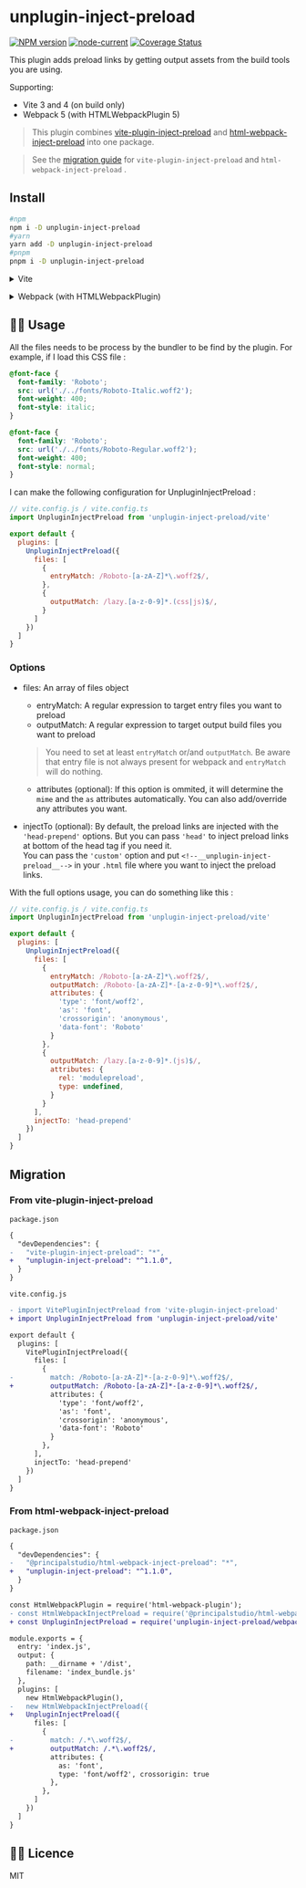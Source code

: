 # unplugin-inject-preload

[![NPM version](https://img.shields.io/npm/v/unplugin-inject-preload?color=a1b858&label=)](https://www.npmjs.com/package/unplugin-inject-preload) [![node-current](https://img.shields.io/node/v/unplugin-inject-preload)](https://nodejs.org/) [![Coverage Status](https://coveralls.io/repos/github/Applelo/unplugin-inject-preload/badge.svg?branch=main)](https://coveralls.io/github/Applelo/unplugin-inject-preload?branch=main)

This plugin adds preload links by getting output assets from the build tools you are using.

Supporting:
- Vite 3 and 4 (on build only)
- Webpack 5 (with HTMLWebpackPlugin 5)
<!-- - Rspack -->

> This plugin combines [vite-plugin-inject-preload](https://github.com/Applelo/vite-plugin-inject-preload) and [html-webpack-inject-preload](https://github.com/principalstudio/html-webpack-inject-preload) into one package.

> See the [migration guide](#migrate) for `vite-plugin-inject-preload` and `html-webpack-inject-preload` .

## Install

```bash
#npm
npm i -D unplugin-inject-preload
#yarn
yarn add -D unplugin-inject-preload
#pnpm
pnpm i -D unplugin-inject-preload
```

<details>
<summary>Vite</summary><br>

```ts
// vite.config.ts
import UnpluginInjectPreload from 'unplugin-inject-preload/vite'

export default defineConfig({
  plugins: [
    UnpluginInjectPreload({ /* options */ }),
  ],
})
```

Example: [`playground/vitejs`](./playground/vitejs)

<br></details>

<details>
<summary>Webpack (with HTMLWebpackPlugin)</summary><br>

```ts
// webpack.config.js
const HtmlWebpackPlugin = require('html-webpack-plugin')
const UnpluginInjectPreload = require('unplugin-inject-preload/webpack')

module.exports = {
  plugins: [
    HtmlWebpackPlugin(),
    UnpluginInjectPreload({ /* options */ }),
  ]
}
```

Example: [`playground/webpack`](./playground/webpack)

<br></details>

## 👨‍💻 Usage

All the files needs to be process by the bundler to be find by the plugin. For example, if I load this CSS file :

```css
@font-face {
  font-family: 'Roboto';
  src: url('./../fonts/Roboto-Italic.woff2');
  font-weight: 400;
  font-style: italic;
}

@font-face {
  font-family: 'Roboto';
  src: url('./../fonts/Roboto-Regular.woff2');
  font-weight: 400;
  font-style: normal;
}
```

I can make the following configuration for UnpluginInjectPreload :

```js
// vite.config.js / vite.config.ts
import UnpluginInjectPreload from 'unplugin-inject-preload/vite'

export default {
  plugins: [
    UnpluginInjectPreload({
      files: [
        {
          entryMatch: /Roboto-[a-zA-Z]*\.woff2$/,
        },
        {
          outputMatch: /lazy.[a-z-0-9]*.(css|js)$/,
        }
      ]
    })
  ]
}
```

### Options

* files: An array of files object
  * entryMatch: A regular expression to target entry files you want to preload
  * outputMatch: A regular expression to target output build files you want to preload
  > You need to set at least `entryMatch` or/and `outputMatch`. Be aware that entry file is not always present for webpack and `entryMatch` will do nothing.

  * attributes (optional):
  If this option is ommited, it will determine the `mime` and the `as` attributes automatically.
  You can also add/override any attributes you want.
* injectTo (optional): By default, the preload links are injected with the `'head-prepend'` options. But you can pass `'head'` to inject preload links at bottom of the head tag if you need it.<br> You can pass the `'custom'` option and put `<!--__unplugin-inject-preload__-->` in your `.html` file where you want to inject the preload links.

With the full options usage, you can do something like this :

```js
// vite.config.js / vite.config.ts
import UnpluginInjectPreload from 'unplugin-inject-preload/vite'

export default {
  plugins: [
    UnpluginInjectPreload({
      files: [
        {
          entryMatch: /Roboto-[a-zA-Z]*\.woff2$/,
          outputMatch: /Roboto-[a-zA-Z]*-[a-z-0-9]*\.woff2$/,
          attributes: {
            'type': 'font/woff2',
            'as': 'font',
            'crossorigin': 'anonymous',
            'data-font': 'Roboto'
          }
        },
        {
          outputMatch: /lazy.[a-z-0-9]*.(js)$/,
          attributes: {
            rel: 'modulepreload',
            type: undefined,
          }
        }
      ],
      injectTo: 'head-prepend'
    })
  ]
}
```

## Migration

### From vite-plugin-inject-preload

`package.json`

```diff
{
  "devDependencies": {
-   "vite-plugin-inject-preload": "*",
+   "unplugin-inject-preload": "^1.1.0",
  }
}
```

`vite.config.js`

```diff
- import VitePluginInjectPreload from 'vite-plugin-inject-preload'
+ import UnpluginInjectPreload from 'unplugin-inject-preload/vite'

export default {
  plugins: [
    VitePluginInjectPreload({
      files: [
        {
-         match: /Roboto-[a-zA-Z]*-[a-z-0-9]*\.woff2$/,
+         outputMatch: /Roboto-[a-zA-Z]*-[a-z-0-9]*\.woff2$/,
          attributes: {
            'type': 'font/woff2',
            'as': 'font',
            'crossorigin': 'anonymous',
            'data-font': 'Roboto'
          }
        },
      ],
      injectTo: 'head-prepend'
    })
  ]
}
```

### From html-webpack-inject-preload

`package.json`

```diff
{
  "devDependencies": {
-   "@principalstudio/html-webpack-inject-preload": "*",
+   "unplugin-inject-preload": "^1.1.0",
  }
}
```

```diff
const HtmlWebpackPlugin = require('html-webpack-plugin');
- const HtmlWebpackInjectPreload = require('@principalstudio/html-webpack-inject-preload');
+ const UnpluginInjectPreload = require('unplugin-inject-preload/webpack');

module.exports = {
  entry: 'index.js',
  output: {
    path: __dirname + '/dist',
    filename: 'index_bundle.js'
  },
  plugins: [
    new HtmlWebpackPlugin(),
-   new HtmlWebpackInjectPreload({
+   UnpluginInjectPreload({
      files: [
        {
-         match: /.*\.woff2$/,
+         outputMatch: /.*\.woff2$/,
          attributes: {
            as: 'font',
            type: 'font/woff2', crossorigin: true
          },
        },
      ]
    })
  ]
}
```

## 👨‍💼 Licence

MIT
